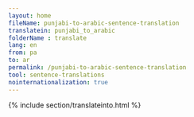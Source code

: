 ```yaml
---
layout: home
fileName: punjabi-to-arabic-sentence-translation
translatein: punjabi_to_arabic
folderName : translate
lang: en
from: pa
to: ar
permalink: /punjabi-to-arabic-sentence-translation
tool: sentence-translations
nointernationalization: true
---
```

{% include section/translateinto.html %}
